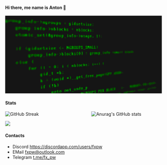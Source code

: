 #### Hi there, me name is Anton 👋


[![](https://github.com/fxpw/fxpw/blob/main/img/code.gif)](https://chromedino.com)

#### Stats
<div style="display: flex; justify-content: space-between;">
    <a style="width: 45%;">
        <img src="https://streak-stats.demolab.com?user=fxpw&theme=dark&ring=EBAF2D&background=000000&currStreakLabel=EBAF2D" alt="GitHub Streak" style="width: 100%; height: 200px; object-fit: cover;"/>
    </a>
    <a style="width: 45%;">
        <img src="https://github-readme-stats.vercel.app/api?username=fxpw&show_icons=true&theme=vision-friendly-dark" alt="Anurag's GitHub stats" style="width: 100%; height: 200px; object-fit: cover;"/>
    </a>
</div>

![](https://komarev.com/ghpvc/?username=fxpw&color=green)
#### Contacts
 - Discord https://discordapp.com/users/fxpw
 - EMail fxpw@outlook.com
 - Telegram [t.me/fx_pw](https://t.me/fx_pw)
